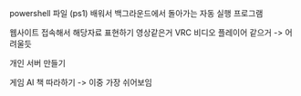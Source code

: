 powershell 파일 (ps1) 배워서 백그라운드에서 돌아가는  자동 실행 프로그램

웹사이트 접속해서 해당자료 표현하기 영상같은거
VRC 비디오 플레이어 같으거 -> 어려울듯

개인 서버 만들기

게임 AI  책 따라하기 -> 이중 가장 쉬어보임
